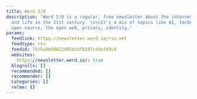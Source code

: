 ```yaml
---
title: Werd I/O
description: "Werd I/O is a regular, free newsletter about the internet, democracy,
  and life in the 21st century. \n\nIt's a mix of topics like AI, technology ethics,
  open source, the open web, privacy, identity,"
params:
  feedlink: https://newsletter.werd.io/rss.xml
  feedtype: rss
  feedid: 75c5a9bdd822d05dcdfb197cddefd9c8
  websites:
    https://newsletter.werd.io/: true
  blogrolls: []
  recommended: []
  recommender: []
  categories: []
  relme: {}
---
```


